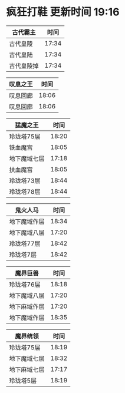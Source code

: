 # 疯狂打鞋 更新时间 19:16

| 古代霸主   | 时间    |
|--------|-------|
| 古代皇陵 | 17:34 |
| 古代皇陆 | 17:34 |
| 古代皇陵掉 | 17:34 |

| 叹息之王   | 时间    |
|--------|-------|
| 叹息回廊 | 18:06 |
| 叹息回廓 | 18:06 |

| 猛魔之王   | 时间    |
|--------|-------|
| 玲珑塔75层 | 18:20 |
| 铁血魔宫 | 18:05 |
| 地下魔域七层 | 17:18 |
| 扶血魔宫 | 18:05 |
| 玲珑塔73层 | 18:44 |
| 玲珑塔78层 | 18:44 |

| 鬼火人马   | 时间    |
|--------|-------|
| 地下魔域作层 | 18:34 |
| 地下魔域八层 | 17:20 |
| 玲珑塔77层 | 18:42 |
| 玲珑塔7层 | 18:42 |

| 魔界巨兽   | 时间    |
|--------|-------|
| 玲珑塔76层 | 18:18 |
| 地下魔域八层 | 17:20 |
| 地下麻域作层 | 17:20 |
| 地下魔域作层 | 18:35 |

| 魔界统领   | 时间    |
|--------|-------|
| 玲珑塔75层 | 18:19 |
| 地下魔域七层 | 18:32 |
| 地下麻域七层 | 17:17 |
| 玲珑塔5层 | 18:19 |
